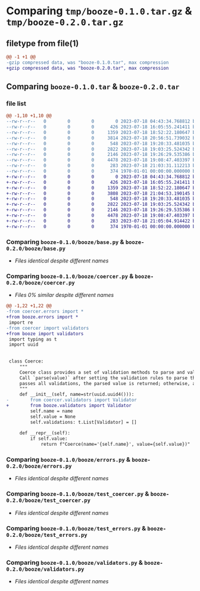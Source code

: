 # Comparing `tmp/booze-0.1.0.tar.gz` & `tmp/booze-0.2.0.tar.gz`

## filetype from file(1)

```diff
@@ -1 +1 @@
-gzip compressed data, was "booze-0.1.0.tar", max compression
+gzip compressed data, was "booze-0.2.0.tar", max compression
```

## Comparing `booze-0.1.0.tar` & `booze-0.2.0.tar`

### file list

```diff
@@ -1,10 +1,10 @@
--rw-r--r--   0        0        0        0 2023-07-18 04:43:34.768812 booze-0.1.0/README.md
--rw-r--r--   0        0        0      426 2023-07-18 16:05:55.241411 booze-0.1.0/booze/__init__.py
--rw-r--r--   0        0        0     1359 2023-07-18 18:52:22.180647 booze-0.1.0/booze/base.py
--rw-r--r--   0        0        0     3814 2023-07-18 20:56:51.739032 booze-0.1.0/booze/coercer.py
--rw-r--r--   0        0        0      548 2023-07-18 19:20:33.481035 booze-0.1.0/booze/errors.py
--rw-r--r--   0        0        0     2822 2023-07-18 19:03:25.524342 booze-0.1.0/booze/test_coercer.py
--rw-r--r--   0        0        0     2146 2023-07-18 19:26:29.535386 booze-0.1.0/booze/test_errors.py
--rw-r--r--   0        0        0     4478 2023-07-18 19:08:47.403397 booze-0.1.0/booze/validators.py
--rw-r--r--   0        0        0      283 2023-07-18 21:03:31.112213 booze-0.1.0/pyproject.toml
--rw-r--r--   0        0        0      374 1970-01-01 00:00:00.000000 booze-0.1.0/PKG-INFO
+-rw-r--r--   0        0        0        0 2023-07-18 04:43:34.768812 booze-0.2.0/README.md
+-rw-r--r--   0        0        0      426 2023-07-18 16:05:55.241411 booze-0.2.0/booze/__init__.py
+-rw-r--r--   0        0        0     1359 2023-07-18 18:52:22.180647 booze-0.2.0/booze/base.py
+-rw-r--r--   0        0        0     3808 2023-07-18 21:04:53.190145 booze-0.2.0/booze/coercer.py
+-rw-r--r--   0        0        0      548 2023-07-18 19:20:33.481035 booze-0.2.0/booze/errors.py
+-rw-r--r--   0        0        0     2822 2023-07-18 19:03:25.524342 booze-0.2.0/booze/test_coercer.py
+-rw-r--r--   0        0        0     2146 2023-07-18 19:26:29.535386 booze-0.2.0/booze/test_errors.py
+-rw-r--r--   0        0        0     4478 2023-07-18 19:08:47.403397 booze-0.2.0/booze/validators.py
+-rw-r--r--   0        0        0      283 2023-07-18 21:05:04.914422 booze-0.2.0/pyproject.toml
+-rw-r--r--   0        0        0      374 1970-01-01 00:00:00.000000 booze-0.2.0/PKG-INFO
```

### Comparing `booze-0.1.0/booze/base.py` & `booze-0.2.0/booze/base.py`

 * *Files identical despite different names*

### Comparing `booze-0.1.0/booze/coercer.py` & `booze-0.2.0/booze/coercer.py`

 * *Files 0% similar despite different names*

```diff
@@ -1,22 +1,22 @@
-from coercer.errors import *
+from booze.errors import *
 import re
-from coercer import validators
+from booze import validators
 import typing as t
 import uuid
 
 
 class Coerce:
     """
     Coerce class provides a set of validation methods to parse and validate data types.
     Call `parse(value)` after setting the validation rules to parse the value. If the value
     passes all validations, the parsed value is returned; otherwise, a ParsingError is raised.
     """
     def __init__(self, name=str(uuid.uuid4())):
-        from coercer.validators import Validator
+        from booze.validators import Validator
         self.name = name
         self.value = None
         self.validations: t.List[Validator] = []
 
     def __repr__(self):
         if self.value:
             return f"Coerce(name='{self.name}', value={self.value})"
```

### Comparing `booze-0.1.0/booze/errors.py` & `booze-0.2.0/booze/errors.py`

 * *Files identical despite different names*

### Comparing `booze-0.1.0/booze/test_coercer.py` & `booze-0.2.0/booze/test_coercer.py`

 * *Files identical despite different names*

### Comparing `booze-0.1.0/booze/test_errors.py` & `booze-0.2.0/booze/test_errors.py`

 * *Files identical despite different names*

### Comparing `booze-0.1.0/booze/validators.py` & `booze-0.2.0/booze/validators.py`

 * *Files identical despite different names*

